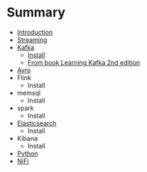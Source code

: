 # Summary

* [Introduction](README.md)
* [Streaming](summary.md)
* [Kafka](kafka.md)
   * [Install](install.md)
   * [From book Learning Kafka 2nd edition](from_book_learning_kafka_2nd_edition.md)
* [Avro](avro.md)
* Flink
   * Install
* memsql
   * Install
* spark
   * Install
* [Elasticsearch](elasticsearch.md)
   * Install
* Kibana
   * Install
* [Python](python.md)
* [NiFi](nifi.md)

